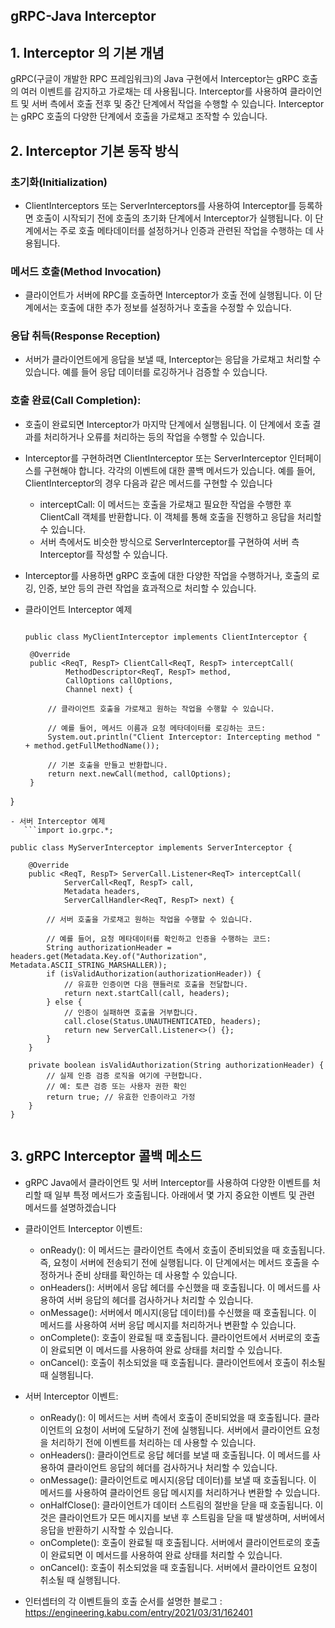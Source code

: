 
## gRPC-Java Interceptor

## 1. Interceptor 의 기본 개념
gRPC(구글이 개발한 RPC 프레임워크)의 Java 구현에서 Interceptor는 gRPC 호출의 여러 이벤트를 감지하고 가로채는 데 사용됩니다. 
Interceptor를 사용하여 클라이언트 및 서버 측에서 호출 전후 및 중간 단계에서 작업을 수행할 수 있습니다. 
Interceptor는 gRPC 호출의 다양한 단계에서 호출을 가로채고 조작할 수 있습니다.


## 2. Interceptor 기본 동작 방식
### 초기화(Initialization)
- ClientInterceptors 또는 ServerInterceptors를 사용하여 Interceptor를 등록하면 호출이 시작되기 전에 호출의 초기화 단계에서 Interceptor가 실행됩니다. 이 단계에서는 주로 호출 메타데이터를 설정하거나 인증과 관련된 작업을 수행하는 데 사용됩니다.
### 메서드 호출(Method Invocation)
- 클라이언트가 서버에 RPC를 호출하면 Interceptor가 호출 전에 실행됩니다. 이 단계에서는 호출에 대한 추가 정보를 설정하거나 호출을 수정할 수 있습니다.
### 응답 취득(Response Reception)
- 서버가 클라이언트에게 응답을 보낼 때, Interceptor는 응답을 가로채고 처리할 수 있습니다. 예를 들어 응답 데이터를 로깅하거나 검증할 수 있습니다.
### 호출 완료(Call Completion):
- 호출이 완료되면 Interceptor가 마지막 단계에서 실행됩니다. 이 단계에서 호출 결과를 처리하거나 오류를 처리하는 등의 작업을 수행할 수 있습니다.

- Interceptor를 구현하려면 ClientInterceptor 또는 ServerInterceptor 인터페이스를 구현해야 합니다. 각각의 이벤트에 대한 콜백 메서드가 있습니다. 예를 들어, ClientInterceptor의 경우 다음과 같은 메서드를 구현할 수 있습니다
  - interceptCall: 이 메서드는 호출을 가로채고 필요한 작업을 수행한 후 ClientCall 객체를 반환합니다. 이 객체를 통해 호출을 진행하고 응답을 처리할 수 있습니다.
  - 서버 측에서도 비슷한 방식으로 ServerInterceptor를 구현하여 서버 측 Interceptor를 작성할 수 있습니다.
- Interceptor를 사용하면 gRPC 호출에 대한 다양한 작업을 수행하거나, 호출의 로깅, 인증, 보안 등의 관련 작업을 효과적으로 처리할 수 있습니다.
- 클라이언트 Interceptor 예제
   ```import io.grpc.*;

   public class MyClientInterceptor implements ClientInterceptor {

    @Override
    public <ReqT, RespT> ClientCall<ReqT, RespT> interceptCall(
            MethodDescriptor<ReqT, RespT> method,
            CallOptions callOptions,
            Channel next) {
        
        // 클라이언트 호출을 가로채고 원하는 작업을 수행할 수 있습니다.
        
        // 예를 들어, 메서드 이름과 요청 메타데이터를 로깅하는 코드:
        System.out.println("Client Interceptor: Intercepting method " + method.getFullMethodName());
        
        // 기본 호출을 만들고 반환합니다.
        return next.newCall(method, callOptions);
    }
 }
   
```
- 서버 Interceptor 예제
   ```import io.grpc.*;

public class MyServerInterceptor implements ServerInterceptor {

    @Override
    public <ReqT, RespT> ServerCall.Listener<ReqT> interceptCall(
            ServerCall<ReqT, RespT> call,
            Metadata headers,
            ServerCallHandler<ReqT, RespT> next) {
        
        // 서버 호출을 가로채고 원하는 작업을 수행할 수 있습니다.
        
        // 예를 들어, 요청 메타데이터를 확인하고 인증을 수행하는 코드:
        String authorizationHeader = headers.get(Metadata.Key.of("Authorization", Metadata.ASCII_STRING_MARSHALLER));
        if (isValidAuthorization(authorizationHeader)) {
            // 유효한 인증이면 다음 핸들러로 호출을 전달합니다.
            return next.startCall(call, headers);
        } else {
            // 인증이 실패하면 호출을 거부합니다.
            call.close(Status.UNAUTHENTICATED, headers);
            return new ServerCall.Listener<>() {};
        }
    }

    private boolean isValidAuthorization(String authorizationHeader) {
        // 실제 인증 검증 로직을 여기에 구현합니다.
        // 예: 토큰 검증 또는 사용자 권한 확인
        return true; // 유효한 인증이라고 가정
    }
}
   
```
 
##  3. gRPC Interceptor 콜백 메소드 

- gRPC Java에서 클라이언트 및 서버 Interceptor를 사용하여 다양한 이벤트를 처리할 때 일부 특정 메서드가 호출됩니다. 아래에서 몇 가지 중요한 이벤트 및 관련 메서드를 설명하겠습니다

- 클라이언트 Interceptor 이벤트:
  - onReady(): 이 메서드는 클라이언트 측에서 호출이 준비되었을 때 호출됩니다. 즉, 요청이 서버에 전송되기 전에 실행됩니다. 이 단계에서는 메서드 호출을 수정하거나 준비 상태를 확인하는 데 사용할 수 있습니다.
  - onHeaders(): 서버에서 응답 헤더를 수신했을 때 호출됩니다. 이 메서드를 사용하여 서버 응답의 헤더를 검사하거나 처리할 수 있습니다.
  - onMessage(): 서버에서 메시지(응답 데이터)를 수신했을 때 호출됩니다. 이 메서드를 사용하여 서버 응답 메시지를 처리하거나 변환할 수 있습니다.
  - onComplete(): 호출이 완료될 때 호출됩니다. 클라이언트에서 서버로의 호출이 완료되면 이 메서드를 사용하여 완료 상태를 처리할 수 있습니다.
  - onCancel(): 호출이 취소되었을 때 호출됩니다. 클라이언트에서 호출이 취소될 때 실행됩니다.
    
- 서버 Interceptor 이벤트:
  - onReady(): 이 메서드는 서버 측에서 호출이 준비되었을 때 호출됩니다. 클라이언트의 요청이 서버에 도달하기 전에 실행됩니다. 서버에서 클라이언트 요청을 처리하기 전에 이벤트를 처리하는 데 사용할 수 있습니다.
  - onHeaders(): 클라이언트로 응답 헤더를 보낼 때 호출됩니다. 이 메서드를 사용하여 클라이언트 응답의 헤더를 검사하거나 처리할 수 있습니다.
  - onMessage(): 클라이언트로 메시지(응답 데이터)를 보낼 때 호출됩니다. 이 메서드를 사용하여 클라이언트 응답 메시지를 처리하거나 변환할 수 있습니다.
  - onHalfClose(): 클라이언트가 데이터 스트림의 절반을 닫을 때 호출됩니다. 이것은 클라이언트가 모든 메시지를 보낸 후 스트림을 닫을 때 발생하며, 서버에서 응답을 반환하기 시작할 수 있습니다.
  -  onComplete(): 호출이 완료될 때 호출됩니다. 서버에서 클라이언트로의 호출이 완료되면 이 메서드를 사용하여 완료 상태를 처리할 수 있습니다.
  - onCancel(): 호출이 취소되었을 때 호출됩니다. 서버에서 클라이언트 요청이 취소될 때 실행됩니다.
- 인터셉터의 각 이벤트들의 호출 순서를 설명한 블로그 : https://engineering.kabu.com/entry/2021/03/31/162401  
